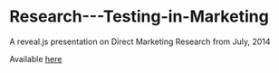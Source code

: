 Research---Testing-in-Marketing
===============================

A reveal.js presentation on Direct Marketing Research from July, 2014

Available [here](https://www.jtcond13.github.io/Research---Testing-in-Marketing/)
